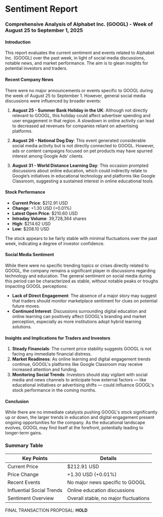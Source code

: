 # Sentiment Report

### Comprehensive Analysis of Alphabet Inc. (GOOGL) - Week of August 25 to September 1, 2025

#### Introduction
This report evaluates the current sentiment and events related to Alphabet Inc. (GOOGL) over the past week, in light of social media discussions, notable news, and market performance. The aim is to glean insights for potential investors and traders.

#### Recent Company News
There were no major announcements or events specific to GOOGL during the week of August 25 to September 1. However, general social media discussions were influenced by broader events:

1. **August 25 - Summer Bank Holiday in the UK**: Although not directly relevant to GOOGL, this holiday could affect advertiser spending and user engagement in that region. A slowdown in online activity can lead to decreased ad revenues for companies reliant on advertising platforms.

2. **August 26 - National Dog Day**: This event generated considerable social media activity but is not directly connected to GOOGL. However, ads or content campaigns focused on pet products may have spurred interest among Google Ads’ clients.

3. **August 31 - World Distance Learning Day**: This occasion prompted discussions about online education, which could indirectly relate to Google’s initiatives in educational technology and platforms like Google Classroom, suggesting a sustained interest in online educational tools.

#### Stock Performance
- **Current Price**: $212.91 USD
- **Change**: +1.30 USD (+0.01%)
- **Latest Open Price**: $210.60 USD
- **Intraday Volume**: 39,728,364 shares
- **High**: $214.62 USD
- **Low**: $208.10 USD

The stock appears to be fairly stable with minimal fluctuations over the past week, indicating a degree of investor confidence.

#### Social Media Sentiment
While there were no specific trending topics or crises directly related to GOOGL, the company remains a significant player in discussions regarding technology and education. The general sentiment on social media during this period can be characterized as stable, without notable peaks or troughs impacting GOOGL perceptions:

- **Lack of Direct Engagement**: The absence of a major story may suggest that traders should monitor marketplace sentiment for clues on potential future moves.
- **Continued Interest**: Discussions surrounding digital education and online learning can positively affect GOOGL's branding and market perception, especially as more institutions adopt hybrid learning solutions.

#### Insights and Implications for Traders and Investors
1. **Steady Financials**: The current price stability suggests GOOGL is not facing any immediate financial distress.
2. **Market Readiness**: As online learning and digital engagement trends continue, GOOGL's platforms like Google Classroom may receive increased attention and funding.
3. **Monitoring Social Trends**: Investors should stay vigilant with social media and news channels to anticipate how external factors — like educational initiatives or advertising shifts — could influence GOOGL's stock performance in the coming months.

#### Conclusion
While there are no immediate catalysts pushing GOOGL's stock significantly up or down, the larger trends in education and digital engagement present ongoing opportunities for the company. As the educational landscape evolves, GOOGL may find itself at the forefront, potentially leading to longer-term gains.

### Summary Table

| Key Points                  | Details                                  |
|-----------------------------|------------------------------------------|
| Current Price                | $212.91 USD                             |
| Price Change                 | +1.30 USD (+0.01%)                     |
| Recent Events                | No major news specific to GOOGL        |
| Influential Social Trends    | Online education discussions             |
| Sentiment Overview           | Overall stable, no major fluctuations    |

FINAL TRANSACTION PROPOSAL: **HOLD**
